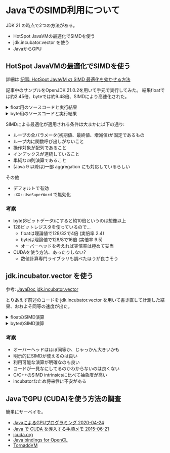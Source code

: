 # JavaでのSIMD利用について

JDK 21 の時点で2つの方法がある。

* HotSpot JavaVMの最適化でSIMDを使う
* jdk.incubator.vector を使う
* JavaからGPU

## HotSpot JavaVMの最適化でSIMDを使う

詳細は [記事: HotSpot JavaVM の SIMD 最適化を効かせる方法](https://qiita.com/torao@github/items/be883ca5486a41fe96d6)

記事中のサンプルをOpenJDK 21.0.2を用いて手元で実行してみた。
結果floatでは約2.45倍、byteでは約9.48倍、SIMDにより高速化された。

<details>
<summary>float用のソースコードと実行結果</summary>

floatを対象としたコード:

```java
import java.util.Arrays;

public class J8SIMD {
    private static final int SIZE = 1024 * 1024;
    private static final float[] a = new float[SIZE];
    private static final float[] b = new float[SIZE];
    static {
        Arrays.fill(a, (float)1);
        Arrays.fill(b, (float)2);
    }
    public static void vectorAdd(){
        for(int i=0; i<a.length; i++){
            a[i] += b[i];
        }
    }
    public static void main(String[] args){
        // warming up
        for(int i=0; i<100; i++) vectorAdd();
        // measure
        long t0 = System.currentTimeMillis();
        for(int i=0; i<10000; i++){
            vectorAdd();
        }
        long t1 = System.currentTimeMillis();
        System.out.printf("vectorAdd: %,d[msec]", t1 - t0);
    }
}
```

floatを対象とした実行結果:

```console
$ javac J8SIMD.java

$ java -XX:+UseSuperWord J8SIMD
vectorAdd: 1,529[msec]

$ java -XX:-UseSuperWord J8SIMD
vectorAdd: 3,745[msec]
```

SIMDを使うことで約2.45倍高速化している。
</details>


<details>
<summary>byte用のソースコードと実行結果</summary>

byteを対象としたコード:

```java
import java.util.Arrays;

public class J8SIMD {
    private static final int SIZE = 1024 * 1024;
    private static final byte[] a = new byte[SIZE];
    private static final byte[] b = new byte[SIZE];
    static {
        Arrays.fill(a, (byte)1);
        Arrays.fill(b, (byte)2);
    }
    public static void vectorAdd(){
        for(int i=0; i<a.length; i++){
            a[i] += b[i];
        }
    }
    public static void main(String[] args){
        // warming up
        for(int i=0; i<100; i++) vectorAdd();
        // measure
        long t0 = System.currentTimeMillis();
        for(int i=0; i<10000; i++){
            vectorAdd();
        }
        long t1 = System.currentTimeMillis();
        System.out.printf("vectorAdd: %,d[msec]", t1 - t0);
    }
}
```

byteを対象とした実行結果:

```console
$ javac J8SIMD.java

$ java -XX:+UseSuperWord J8SIMD
vectorAdd: 360[msec]

$ java -XX:-UseSuperWord J8SIMD
vectorAdd: 3,411[msec]
```

SIMDを使うことで約9.48倍高速化している。
</details>

SIMDによる最適化が適用される条件は大まかに以下の通り:

* ループの全パラメータ(初期値、最終値、増減値)が固定であるもの
* ループ内に関数呼び出しがないこと
* 操作対象が配列であること
* インデックスが連続していること
* 単純な四則演算であること
* (Java 9 以降は)一部 aggregation にも対応しているらしい

その他

* デフォルトで有効
* `-XX:-UseSuperWord` で無効化

### 考察

* byte(8ビットデータ)にすると約10倍というのは想像以上
* 128ビットレジスタを使っているので…
    * floatは理論値で128/32で4倍 (実倍率 2.4)
    * byteは理論値で128/8で16倍 (実倍率 9.5)
    * オーバーヘッドを考えれば実倍率は極めて妥当
* CUDAを使う方法、あったりしない?
    * 数値計算専門ライブラリも調べたほうが良さそう

## jdk.incubator.vector を使う

参考: [JavaDoc jdk.incubator.vector](https://docs.oracle.com/javase/jp/21/docs/api/jdk.incubator.vector/jdk/incubator/vector/package-summary.html)

とりあえず前述のコードを jdk.incubator.vector を用いて書き直して計測した結果、おおよそ同等の速度が出た。

<details>
<summary>floatのSIMD演算</summary>

```java
import java.util.Arrays;

import jdk.incubator.vector.FloatVector;
import jdk.incubator.vector.VectorMask;
import jdk.incubator.vector.VectorSpecies;

public class SIMDVectorFloat {
    static final int SIZE = 1024 * 1024;
    static final float[] a = new float[SIZE];
    static final float[] b = new float[SIZE];

    static final VectorSpecies<Float> SPECIES = FloatVector.SPECIES_PREFERRED;

    static {
        Arrays.fill(a, (float)1);
        Arrays.fill(b, (float)2);
    }

    public static void vectorAdd(){
        for (int i = 0; i < a.length; i += SPECIES.length()) {
            VectorMask<Float> m = SPECIES.indexInRange(i, a.length);
            FloatVector va = FloatVector.fromArray(SPECIES, a, i, m);
            FloatVector vb = FloatVector.fromArray(SPECIES, b, i, m);
            FloatVector vc = va.add(vb);
            vc.intoArray(a, i);
        }
    }
    public static void main(String[] args){
        // warming up
        for(int i=0; i<100; i++) vectorAdd();
        // measure
        long t0 = System.currentTimeMillis();
        for(int i=0; i<10000; i++){
            vectorAdd();
        }
        long t1 = System.currentTimeMillis();
        System.out.printf("vectorAdd: %,d[msec]", t1 - t0);
    }
}
```

```console
$ javac --add-modules jdk.incubator.vector SIMDVectorFloat.java
警告: 実験的なモジュールを使用しています: jdk.incubator.vector
警告1個

$ java  --add-modules jdk.incubator.vector SIMDVectorFloat
WARNING: Using incubator modules: jdk.incubator.vector
vectorAdd: 1,759[msec]
```
</details>

<details>
<summary>byteのSIMD演算</summary>

```java
import java.util.Arrays;

import jdk.incubator.vector.ByteVector;
import jdk.incubator.vector.VectorMask;
import jdk.incubator.vector.VectorSpecies;

public class SIMDVectorByte {
    static final int SIZE = 1024 * 1024;
    static final byte[] a = new byte[SIZE];
    static final byte[] b = new byte[SIZE];

    static final VectorSpecies<Byte> SPECIES = ByteVector.SPECIES_PREFERRED;

    static {
        Arrays.fill(a, (byte)1);
        Arrays.fill(b, (byte)2);
    }

    public static void vectorAdd(){
        for (int i = 0; i < a.length; i += SPECIES.length()) {
            VectorMask<Byte> m = SPECIES.indexInRange(i, a.length);
            ByteVector va = ByteVector.fromArray(SPECIES, a, i, m);
            ByteVector vb = ByteVector.fromArray(SPECIES, b, i, m);
            ByteVector vc = va.add(vb);
            vc.intoArray(a, i);
        }
    }
    public static void main(String[] args){
        // warming up
        for(int i=0; i<100; i++) vectorAdd();
        // measure
        long t0 = System.currentTimeMillis();
        for(int i=0; i<10000; i++){
            vectorAdd();
        }
        long t1 = System.currentTimeMillis();
        System.out.printf("vectorAdd: %,d[msec]", t1 - t0);
    }
}
```

```console
$ javac --add-modules jdk.incubator.vector SIMDVectorByte.java
警告: 実験的なモジュールを使用しています: jdk.incubator.vector
警告1個

$ java --add-modules jdk.incubator.vector SIMDVectorByte.java
WARNING: Using incubator modules: jdk.incubator.vector
vectorAdd: 347[msec]
```
</details>

### 考察

* オーバーヘッドはほぼ同等か、じゃっかん大きいかも
* 明示的にSIMDが使えるのは良い
* 利用可能な演算が明確なのも良い
* コードが一見なにしてるのかわからないのは良くない
* C/C++のSIMD intrinsicsに比べて抽象度が高い
* incubatorなため将来性に不安がある

## JavaでGPU (CUDA)を使う方法の調査

簡単にサーベイを。

* [JavaによるGPUプログラミング 2020-04-24](https://blogs.oracle.com/otnjp/post/programming-the-gpu-in-java-ja)
* [Java で CUDA を導入する手順メモ 2015-06-21](https://kano.arkoak.com/2015/06/21/jcuda/)
* [jcuda.org](http://javagl.de/jcuda.org/)
* [Java bindings for OpenCL](http://www.jocl.org/)
* [TornadoVM](https://www.tornadovm.org/)
